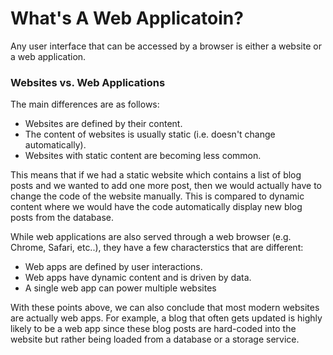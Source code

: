 # What's A Web Applicatoin?

Any user interface that can be accessed by a browser is either a website or a web application.

### Websites vs. Web Applications

The main differences are as follows: 

- Websites are defined by their content.
- The content of websites is usually static (i.e. doesn't change automatically).
- Websites with static content are becoming less common.

This means that if we had a static website which contains a list of blog posts and we wanted to add one more post, then we would actually have to change the code of the website manually. This is compared to dynamic content where we would have the code automatically display new blog posts from the database.


While web applications are also served through a web browser (e.g. Chrome, Safari, etc..), they have a few characterstics that are different:

- Web apps are defined by user interactions.
- Web apps have dynamic content and is driven by data.
- A single web app can power multiple websites

With these points above, we can also conclude that most modern websites are actually web apps. For example, a blog that often gets updated is highly likely to be a web app since these blog posts are hard-coded into the website but rather being loaded from a database or a storage service.